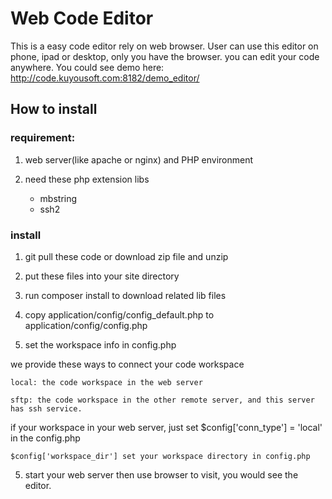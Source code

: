 # Web Code Editor
This is a easy code editor rely on web browser. User can use this editor on phone, ipad or desktop, only you have the browser. you can edit your code anywhere.
You could see demo here: http://code.kuyousoft.com:8182/demo_editor/
## How to install

### requirement:
1. web server(like apache or nginx) and PHP environment
 
2. need these php extension libs
    
    * mbstring
    * ssh2
### install
1. git pull these code or download zip file and unzip

2. put these files into your site directory

3. run composer install to download related lib files

4. copy application/config/config_default.php to application/config/config.php

5. set the workspace info in config.php

we provide these ways to connect your code workspace
    
    local: the code workspace in the web server
  
    sftp: the code workspace in the other remote server, and this server has ssh service.  
if your workspace in your web server, just set $config['conn_type'] = 'local' in the config.php

    $config['workspace_dir'] set your workspace directory in config.php

5. start your web server then use browser to visit, you would see the editor.

 
    